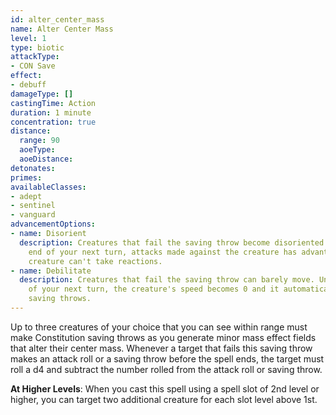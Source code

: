```yaml
---
id: alter_center_mass
name: Alter Center Mass
level: 1
type: biotic
attackType:
- CON Save
effect:
- debuff
damageType: []
castingTime: Action
duration: 1 minute
concentration: true
distance:
  range: 90
  aoeType: 
  aoeDistance: 
detonates: 
primes: 
availableClasses:
- adept
- sentinel
- vanguard
advancementOptions:
- name: Disorient
  description: Creatures that fail the saving throw become disoriented. Until the
    end of your next turn, attacks made against the creature has advantage and the
    creature can't take reactions.
- name: Debilitate
  description: Creatures that fail the saving throw can barely move. Until the end
    of your next turn, the creature's speed becomes 0 and it automatically fails Dexterity
    saving throws.
---
```

Up to three creatures of your choice that you can see within range must make Constitution saving throws as you generate
minor mass effect fields that alter their center mass. Whenever a target that fails this saving throw makes an attack
roll or a saving throw before the spell ends, the target must roll a d4 and subtract the number rolled from the attack
roll or saving throw.

__At Higher Levels__: When you cast this spell using a spell slot of 2nd level or higher, you can target two additional
creature for each slot level above 1st.
